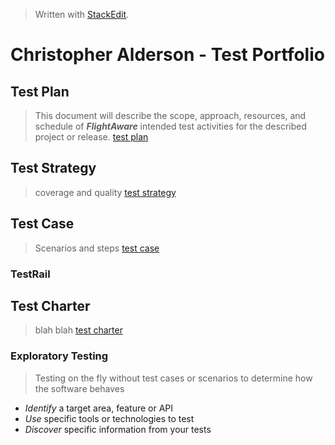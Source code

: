 
> Written with [StackEdit](https://stackedit.io/).

# Christopher Alderson - Test Portfolio
## Test Plan
> This document will describe the scope, approach, resources, and schedule of _**FlightAware**_ intended test activities for the described project or release.
> [test plan](https://github.com/chaswiso/portfolio/blob/main/Test%20Plan.md)

## Test Strategy
> coverage and quality
> [test strategy](https://github.com/chaswiso/portfolio/blob/main/Test%20Strategy.md)

## Test Case
> Scenarios and steps
> [test case](https://github.com/chaswiso/portfolio/blob/main/Test%20Case.md)
### TestRail

## Test Charter
> blah blah
> [test charter](https://github.com/chaswiso/portfolio/blob/main/Test%20Charter.md)
### Exploratory Testing
> Testing on the fly without test cases or scenarios to determine how the software behaves
- *Identify* a target area, feature or API
- *Use* specific tools or technologies to test
- *Discover* specific information from your tests


<!--stackedit_data:
eyJoaXN0b3J5IjpbNzQ1OTYzMDkxLC0yMzA1Mzg0NzMsLTY4MT
E3MzcyMSwtMTA0OTAxNDA1NiwtOTY2NzcwNDgzLC0xNzcxNzE5
MTczLC0xMDQ5MDE0MDU2LDE2Mjc4MDc2MzcsLTE4NDcyNTkwND
gsNDIyMDE3OTA0LC0xNzI2MjIzMDQxLDEzMTI2NjczODcsLTI3
ODY1NDc1OF19
-->